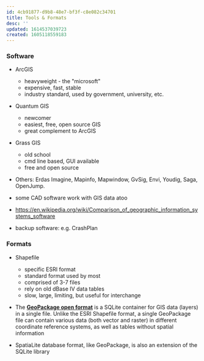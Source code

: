 ```yaml
---
id: 4cb91877-d9b8-48e7-bf3f-c8e082c34701
title: Tools & Formats
desc: ''
updated: 1614537039723
created: 1605118559183
---
```


### Software

- ArcGIS 
    - heavyweight - the "microsoft"
    - expensive, fast, stable
    - industry standard, used by government, university, etc. 
- Quantum GIS 
    - newcomer 
    - easiest, free, open source GIS 
    - great complement to ArcGIS 
- Grass GIS
    - old school
    - cmd line based, GUI available 
    - free and open source 
- Others: Erdas Imagine, Mapinfo, Mapwindow, GvSig, Envi, Youdig, Saga, OpenJump. 
- some CAD software work with GIS data atoo 
- https://en.wikipedia.org/wiki/Comparison_of_geographic_information_systems_software

- backup software: e.g. CrashPlan 

### Formats 

- Shapefile
    - specific ESRI format
    - standard format used by most 
    - comprised of 3-7 files
    - rely on old dBase IV data tables 
    - slow, large, limiting, but useful for interchange

- The [**GeoPackage open format**](https://www.geopackage.org/) is a SQLite container for GIS data (layers) in a single file. Unlike the ESRI Shapefile format, a single GeoPackage file can contain various data (both vector and raster) in different coordinate reference systems, as well as tables without spatial information
- SpatiaLite database format, like GeoPackage, is also an extension of the SQLite library